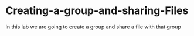 # Creating-a-group-and-sharing-Files
In this lab we are going to create a group and share a file with that group
